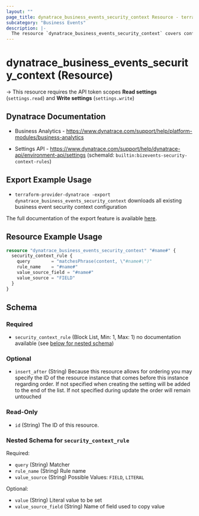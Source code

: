 ```yaml
---
layout: ""
page_title: dynatrace_business_events_security_context Resource - terraform-provider-dynatrace"
subcategory: "Business Events"
description: |-
  The resource `dynatrace_business_events_security_context` covers configuration for business security context
---
```


# dynatrace_business_events_security_context (Resource)

-> This resource requires the API token scopes **Read settings** (`settings.read`) and **Write settings** (`settings.write`)

## Dynatrace Documentation

- Business Analytics - https://www.dynatrace.com/support/help/platform-modules/business-analytics

- Settings API - https://www.dynatrace.com/support/help/dynatrace-api/environment-api/settings (schemaId: `builtin:bizevents-security-context-rules`)

## Export Example Usage

- `terraform-provider-dynatrace -export dynatrace_business_events_security_context` downloads all existing business event security context configuration

The full documentation of the export feature is available [here](https://registry.terraform.io/providers/dynatrace-oss/dynatrace/latest/docs/guides/export-v2).

## Resource Example Usage

```terraform
resource "dynatrace_business_events_security_context" "#name#" {
  security_context_rule {
    query        = "matchesPhrase(content, \"#name#\")"
    rule_name    = "#name#"
    value_source_field = "#name#"
    value_source = "FIELD"
  }
}
```

<!-- schema generated by tfplugindocs -->
## Schema

### Required

- `security_context_rule` (Block List, Min: 1, Max: 1) no documentation available (see [below for nested schema](#nestedblock--security_context_rule))

### Optional

- `insert_after` (String) Because this resource allows for ordering you may specify the ID of the resource instance that comes before this instance regarding order. If not specified when creating the setting will be added to the end of the list. If not specified during update the order will remain untouched

### Read-Only

- `id` (String) The ID of this resource.

<a id="nestedblock--security_context_rule"></a>
### Nested Schema for `security_context_rule`

Required:

- `query` (String) Matcher
- `rule_name` (String) Rule name
- `value_source` (String) Possible Values: `FIELD`, `LITERAL`

Optional:

- `value` (String) Literal value to be set
- `value_source_field` (String) Name of field used to copy value
 